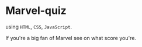 # Marvel-quiz

using `HTML`, `CSS`, `JavaScript`.

If you're a big fan of Marvel see on what score you're.
